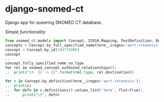 django-snomed-ct
====================

Django app for queering SNOMED CT database.

*Simple functionality:*
```python
from snomed_ct.models import Concept, ICD10_Mapping, TextDefinition, Description, ISA
concepts = Concept.by_full_specified_name(term__iregex='aort.+stenosis')
concept = Concept.by_id(194733006)
concept
..
concept.fully_specified_name_no_type
for rel in snomed_concept.outbound_relationships():
..  print("\t- {} -> {}".format(rel.type, rel.destination))

for c in Concept.by_definition(term__iregex='aort.+stenosis'):
..  print(c)
..  for defn in c.definitions().values_list('term', flat=True):
..      print("\t", defn)    
```        
